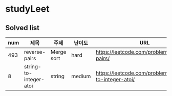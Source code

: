 # studyLeet

## Solved list
num | 제목 | 주제 | 난이도 | URL
-- | -- | -- | -- | --
493 | reverse-pairs | Merge sort | hard | https://leetcode.com/problems/reverse-pairs/
8 | string-to-integer-atoi | string | medium | https://leetcode.com/problems/string-to-integer-atoi/
